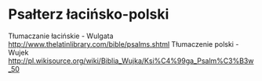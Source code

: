 # Psałterz łacińsko-polski

Tłumaczanie łacińskie - Wulgata http://www.thelatinlibrary.com/bible/psalms.shtml
Tłumaczenie polski - Wujek http://pl.wikisource.org/wiki/Biblia_Wujka/Ksi%C4%99ga_Psalm%C3%B3w_50
